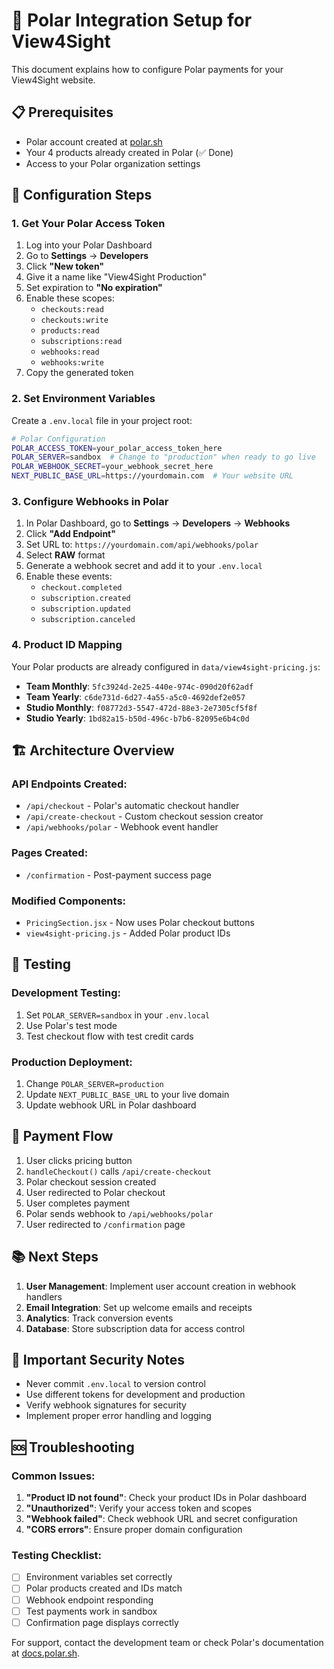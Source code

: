 # 🚀 Polar Integration Setup for View4Sight

This document explains how to configure Polar payments for your View4Sight website.

## 📋 Prerequisites

- Polar account created at [polar.sh](https://polar.sh)
- Your 4 products already created in Polar (✅ Done)
- Access to your Polar organization settings

## 🔧 Configuration Steps

### 1. Get Your Polar Access Token

1. Log into your Polar Dashboard
2. Go to **Settings** → **Developers**
3. Click **"New token"**
4. Give it a name like "View4Sight Production"
5. Set expiration to **"No expiration"**
6. Enable these scopes:
   - `checkouts:read`
   - `checkouts:write` 
   - `products:read`
   - `subscriptions:read`
   - `webhooks:read`
   - `webhooks:write`
7. Copy the generated token

### 2. Set Environment Variables

Create a `.env.local` file in your project root:

```bash
# Polar Configuration
POLAR_ACCESS_TOKEN=your_polar_access_token_here
POLAR_SERVER=sandbox  # Change to "production" when ready to go live
POLAR_WEBHOOK_SECRET=your_webhook_secret_here
NEXT_PUBLIC_BASE_URL=https://yourdomain.com  # Your website URL
```

### 3. Configure Webhooks in Polar

1. In Polar Dashboard, go to **Settings** → **Developers** → **Webhooks**
2. Click **"Add Endpoint"**
3. Set URL to: `https://yourdomain.com/api/webhooks/polar`
4. Select **RAW** format
5. Generate a webhook secret and add it to your `.env.local`
6. Enable these events:
   - `checkout.completed`
   - `subscription.created`
   - `subscription.updated`
   - `subscription.canceled`

### 4. Product ID Mapping

Your Polar products are already configured in `data/view4sight-pricing.js`:

- **Team Monthly**: `5fc3924d-2e25-440e-974c-090d20f62adf`
- **Team Yearly**: `c6de731d-6d27-4a55-a5c0-4692def2e057`
- **Studio Monthly**: `f08772d3-5547-472d-88e3-2e7305cf5f8f`
- **Studio Yearly**: `1bd82a15-b50d-496c-b7b6-82095e6b4c0d`

## 🏗️ Architecture Overview

### API Endpoints Created:

- `/api/checkout` - Polar's automatic checkout handler
- `/api/create-checkout` - Custom checkout session creator
- `/api/webhooks/polar` - Webhook event handler

### Pages Created:

- `/confirmation` - Post-payment success page

### Modified Components:

- `PricingSection.jsx` - Now uses Polar checkout buttons
- `view4sight-pricing.js` - Added Polar product IDs

## 🧪 Testing

### Development Testing:
1. Set `POLAR_SERVER=sandbox` in your `.env.local`
2. Use Polar's test mode
3. Test checkout flow with test credit cards

### Production Deployment:
1. Change `POLAR_SERVER=production`
2. Update `NEXT_PUBLIC_BASE_URL` to your live domain
3. Update webhook URL in Polar dashboard

## 🔄 Payment Flow

1. User clicks pricing button
2. `handleCheckout()` calls `/api/create-checkout`
3. Polar checkout session created
4. User redirected to Polar checkout
5. User completes payment
6. Polar sends webhook to `/api/webhooks/polar`
7. User redirected to `/confirmation` page

## 📚 Next Steps

1. **User Management**: Implement user account creation in webhook handlers
2. **Email Integration**: Set up welcome emails and receipts
3. **Analytics**: Track conversion events
4. **Database**: Store subscription data for access control

## 🚨 Important Security Notes

- Never commit `.env.local` to version control
- Use different tokens for development and production
- Verify webhook signatures for security
- Implement proper error handling and logging

## 🆘 Troubleshooting

### Common Issues:

1. **"Product ID not found"**: Check your product IDs in Polar dashboard
2. **"Unauthorized"**: Verify your access token and scopes
3. **"Webhook failed"**: Check webhook URL and secret configuration
4. **"CORS errors"**: Ensure proper domain configuration

### Testing Checklist:

- [ ] Environment variables set correctly
- [ ] Polar products created and IDs match
- [ ] Webhook endpoint responding
- [ ] Test payments work in sandbox
- [ ] Confirmation page displays correctly

For support, contact the development team or check Polar's documentation at [docs.polar.sh](https://docs.polar.sh). 